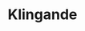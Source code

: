 ---
title: Klingande
categories:
- radio
- digital
- press
tags:
- artist
position: 2
image: 
is-featured: 
is-front: 
website:
facebook: https://www.facebook.com/Klingande/
twitter:
instagram:
spotify:
soundcloud:
youtube:
apple:
layout: client
---
